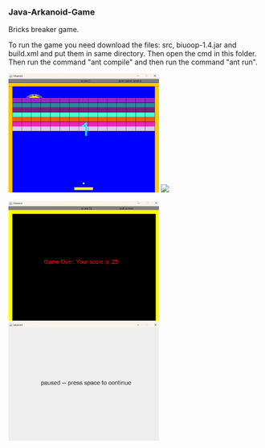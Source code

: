 ### Java-Arkanoid-Game
Bricks breaker game.

To run the game you need download the files: src, biuoop-1.4.jar and build.xml and put them in same directory.
Then open the cmd in this folder.
Then run the command "ant compile" and then run the command "ant run".


<img src="https://github.com/Yosef-Perelman/Java-Arkanoid-Game/blob/master/images/Screenshot%202024-06-07%20113654.png" width="300"> <img src="https://github.com/Yosef-Perelman/Java-Arkanoid-Game/assets/72888832/0f09898d-02ad-4176-b214-f771ead1f227" width="300">



<img src="https://github.com/Yosef-Perelman/Java-Arkanoid-Game/blob/master/images/Screenshot%202024-06-07%20113727.png" width="300"> <img src="https://github.com/Yosef-Perelman/Java-Arkanoid-Game/blob/master/images/Screenshot%202024-06-07%20113839.png" width="300">


